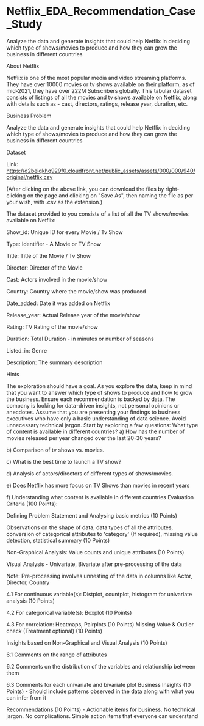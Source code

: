 # Netflix_EDA_Recommendation_Case_Study
Analyze the data and generate insights that could help Netflix in deciding which type of shows/movies to produce and how they can grow the business in different countries

About Netflix

Netflix is one of the most popular media and video streaming platforms. They have over 10000 movies or tv shows available on their platform, as of mid-2021, they have over 222M Subscribers globally. This tabular dataset consists of listings of all the movies and tv shows available on Netflix, along with details such as - cast, directors, ratings, release year, duration, etc.

Business Problem

Analyze the data and generate insights that could help Netflix in deciding which type of shows/movies to produce and how they can grow the business in different countries

Dataset

Link: https://d2beiqkhq929f0.cloudfront.net/public_assets/assets/000/000/940/original/netflix.csv

(After clicking on the above link, you can download the files by right-clicking on the page and clicking on "Save As", then naming the file as per your wish, with .csv as the extension.)

The dataset provided to you consists of a list of all the TV shows/movies available on Netflix:

Show_id: Unique ID for every Movie / Tv Show

Type: Identifier - A Movie or TV Show

Title: Title of the Movie / Tv Show

Director: Director of the Movie

Cast: Actors involved in the movie/show

Country: Country where the movie/show was produced

Date_added: Date it was added on Netflix

Release_year: Actual Release year of the movie/show

Rating: TV Rating of the movie/show

Duration: Total Duration - in minutes or number of seasons

Listed_in: Genre

Description: The summary description

Hints

The exploration should have a goal. As you explore the data, keep in mind that you want to answer which type of shows to produce and how to grow the business.
Ensure each recommendation is backed by data. The company is looking for data-driven insights, not personal opinions or anecdotes.
Assume that you are presenting your findings to business executives who have only a basic understanding of data science. Avoid unnecessary technical jargon.
Start by exploring a few questions: What type of content is available in different countries?
a) How has the number of movies released per year changed over the last 20-30 years?

b) Comparison of tv shows vs. movies.

c) What is the best time to launch a TV show?

d) Analysis of actors/directors of different types of shows/movies.

e) Does Netflix has more focus on TV Shows than movies in recent years

f) Understanding what content is available in different countries
Evaluation Criteria (100 Points):

Defining Problem Statement and Analysing basic metrics (10 Points)

Observations on the shape of data, data types of all the attributes, conversion of categorical attributes to 'category' (If required), missing value detection, statistical summary (10 Points)

Non-Graphical Analysis: Value counts and unique attributes (10 Points)

Visual Analysis - Univariate, Bivariate after pre-processing of the data

Note: Pre-processing involves unnesting of the data in columns like Actor, Director, Country

4.1 For continuous variable(s): Distplot, countplot, histogram for univariate analysis (10 Points)

4.2 For categorical variable(s): Boxplot (10 Points)

4.3 For correlation: Heatmaps, Pairplots (10 Points)
Missing Value & Outlier check (Treatment optional) (10 Points)

Insights based on Non-Graphical and Visual Analysis (10 Points)

6.1 Comments on the range of attributes

6.2 Comments on the distribution of the variables and relationship between them

6.3 Comments for each univariate and bivariate plot
Business Insights (10 Points) - Should include patterns observed in the data along with what you can infer from it

Recommendations (10 Points) - Actionable items for business. No technical jargon. No complications. Simple action items that everyone can understand
